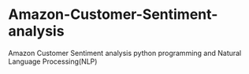 # Amazon-Customer-Sentiment-analysis
Amazon Customer Sentiment  analysis  python programming and Natural Language Processing(NLP)
